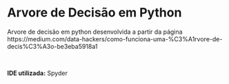 # Arvore de Decisão em Python
<p> Arvore de decisão em python desenvolvida a partir da página https://medium.com/data-hackers/como-funciona-uma-%C3%A1rvore-de-decis%C3%A3o-be3eba5918a1</p><br>

<b>IDE utilizada:</b> Spyder



